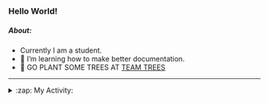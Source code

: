 ### Hello World!

##### About:
- Currently I am a student.
- 🌱 I’m learning how to make better documentation.
- 🌱 GO PLANT SOME TREES AT [TEAM TREES](https://teamtrees.org/)

---
<details>
  <summary>:zap: My Activity:</summary>
  
<!--START_SECTION:waka-->
![Code Time](http://img.shields.io/badge/Code%20Time-1%2C223%20hrs%203%20mins-blue)

**I'm a Night 🦉** 

```text
🌞 Morning                1971 commits        ███░░░░░░░░░░░░░░░░░░░░░░   10.23 % 
🌆 Daytime                6509 commits        ████████░░░░░░░░░░░░░░░░░   33.79 % 
🌃 Evening                5533 commits        ███████░░░░░░░░░░░░░░░░░░   28.72 % 
🌙 Night                  5252 commits        ███████░░░░░░░░░░░░░░░░░░   27.26 % 
```
📅 **I'm Most Productive on Wednesday** 

```text
Monday                   2682 commits        ███░░░░░░░░░░░░░░░░░░░░░░   13.92 % 
Tuesday                  2645 commits        ███░░░░░░░░░░░░░░░░░░░░░░   13.73 % 
Wednesday                4531 commits        ██████░░░░░░░░░░░░░░░░░░░   23.52 % 
Thursday                 2521 commits        ███░░░░░░░░░░░░░░░░░░░░░░   13.09 % 
Friday                   2041 commits        ███░░░░░░░░░░░░░░░░░░░░░░   10.59 % 
Saturday                 1659 commits        ██░░░░░░░░░░░░░░░░░░░░░░░   08.61 % 
Sunday                   3186 commits        ████░░░░░░░░░░░░░░░░░░░░░   16.54 % 
```


📊 **This Week I Spent My Time On** 

```text
🔥 Editors: 
IntelliJ                 4 hrs 24 mins       █████████████████████████   100.00 % 

🐱‍💻 Projects: 
rest-api-example         2 hrs 6 mins        ████████████░░░░░░░░░░░░░   47.79 % 
SpringBootClass1         58 mins             ██████░░░░░░░░░░░░░░░░░░░   22.14 % 
movie                    42 mins             ████░░░░░░░░░░░░░░░░░░░░░   16.21 % 
employee-app             26 mins             ███░░░░░░░░░░░░░░░░░░░░░░   10.12 % 
Unknown Project          9 mins              █░░░░░░░░░░░░░░░░░░░░░░░░   03.74 % 
```


 Last Updated on 10/10/2023 00:16:56 UTC
<!--END_SECTION:waka-->
</details>
